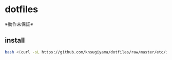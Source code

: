 # dotfiles

※動作未保証※

## install

```bash
bash <(curl -sL https://github.com/knsugiyama/dotfiles/raw/master/etc/install)
```
